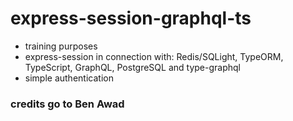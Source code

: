 # express-session-graphql-ts

- training purposes
- express-session in connection with: Redis/SQLight, TypeORM, TypeScript, GraphQL, PostgreSQL and type-graphql
- simple authentication

### credits go to Ben Awad
